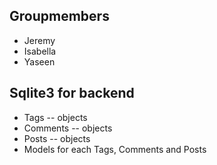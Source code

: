 ## Groupmembers
* Jeremy
* Isabella
* Yaseen

## Sqlite3 for backend
* Tags -- objects
* Comments -- objects
* Posts -- objects
* Models for each Tags, Comments and Posts
